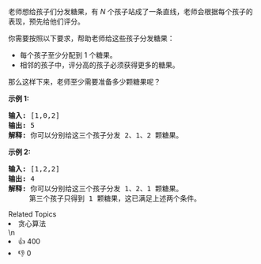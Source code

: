 <p>老师想给孩子们分发糖果，有 <em>N</em>&nbsp;个孩子站成了一条直线，老师会根据每个孩子的表现，预先给他们评分。</p>

<p>你需要按照以下要求，帮助老师给这些孩子分发糖果：</p>

<ul>
	<li>每个孩子至少分配到 1 个糖果。</li>
	<li>相邻的孩子中，评分高的孩子必须获得更多的糖果。</li>
</ul>

<p>那么这样下来，老师至少需要准备多少颗糖果呢？</p>

<p><strong>示例&nbsp;1:</strong></p>

<pre><strong>输入:</strong> [1,0,2]
<strong>输出:</strong> 5
<strong>解释:</strong> 你可以分别给这三个孩子分发 2、1、2 颗糖果。
</pre>

<p><strong>示例&nbsp;2:</strong></p>

<pre><strong>输入:</strong> [1,2,2]
<strong>输出:</strong> 4
<strong>解释:</strong> 你可以分别给这三个孩子分发 1、2、1 颗糖果。
     第三个孩子只得到 1 颗糖果，这已满足上述两个条件。</pre>
<div><div>Related Topics</div><div><li>贪心算法</li></div></div>\n<div><li>👍 400</li><li>👎 0</li></div>